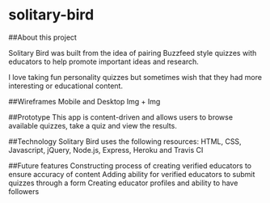 # solitary-bird

##About this project

Solitary Bird was built from the idea of pairing Buzzfeed style quizzes with educators to help promote important ideas and research.

I love taking fun personality quizzes but sometimes wish that they had more interesting or educational content.

##Wireframes
Mobile and Desktop
Img + Img

##Prototype
This app is content-driven and allows users to browse available quizzes, take a quiz and view the results.

##Technology
Solitary Bird uses the following resources: HTML, CSS, Javascript, jQuery, Node.js, Express, Heroku and Travis CI

##Future features
Constructing process of creating verified educators to ensure accuracy of content
Adding ability for verified educators to submit quizzes through a form
Creating educator profiles and ability to have followers
